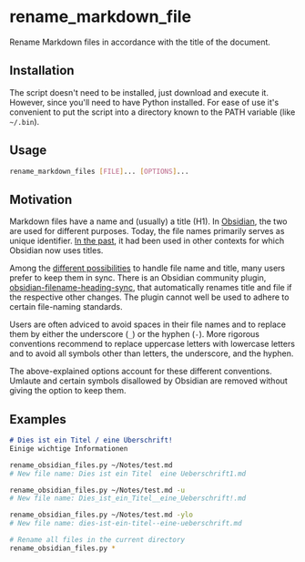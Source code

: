 # rename_markdown_file
Rename Markdown files in accordance with the title of the document.

## Installation
The script doesn't need to be installed, just download and execute it. However, since you'll need to have Python installed. For ease of use it's convenient to put the script into a directory known to the PATH variable (like `~/.bin`).

## Usage
```bash
rename_markdown_files [FILE]... [OPTIONS]...
```

## Motivation
Markdown files have a name and (usually) a title (H1). In [Obsidian](https://obsidian.md/), the two are used for different purposes. Today, the file names primarily serves as unique identifier. [In the past](https://forum.obsidian.md/t/use-h1-or-front-matter-title-instead-of-or-in-addition-to-filename-as-display-name/687), it had been used in other contexts for which Obsidian now uses titles.

Among the [different possibilities](https://zettelkasten.de/introduction/#the-unique-identifier) to handle file name and title, many users prefer to keep them in sync. There is an Obsidian community plugin, [obsidian-filename-heading-sync](https://github.com/dvcrn/obsidian-filename-heading-sync), that automatically renames title and file if the respective other changes. The plugin cannot well be used to adhere to certain file-naming standards.

Users are often adviced to avoid spaces in their file names and to replace them by either the underscore (`_`) or the hyphen (`-`). More rigorous conventions recommend to replace uppercase letters with lowercase letters and to avoid all symbols other than letters, the underscore, and the hyphen.

The above-explained options account for these different conventions. Umlaute and certain symbols disallowed by Obsidian are removed without giving the option to keep them.

## Examples
```markdown
# Dies ist ein Titel / eine Überschrift!
Einige wichtige Informationen
```

```bash
rename_obsidian_files.py ~/Notes/test.md
# New file name: Dies ist ein Titel  eine Ueberschrift1.md

rename_obsidian_files.py ~/Notes/test.md -u
# New file name: Dies_ist_ein_Titel__eine_Ueberschrift!.md

rename_obsidian_files.py ~/Notes/test.md -ylo
# New file name: dies-ist-ein-titel--eine-ueberschrift.md

# Rename all files in the current directory
rename_obsidian_files.py *
```
